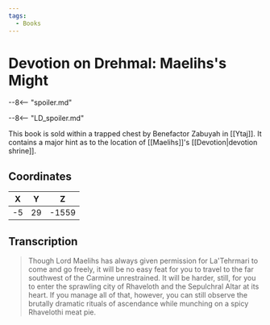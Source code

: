 ```yaml
---
tags:
  - Books
---
```

# Devotion on Drehmal: Maelihs's Might

--8<-- "spoiler.md"

--8<-- "LD_spoiler.md"

This book is sold within a trapped chest by Benefactor Zabuyah in [[Ytaj]]. It contains a major hint as to the location of [[Maelihs]]'s [[Devotion|devotion shrine]].

## Coordinates
| **X** | **Y** | **Z**  |
| :---: | :---: | :----: |
| -5  |  29  | -1559 |

## Transcription
> Though Lord Maelihs has always given permission for La'Tehrmari to come and go freely, it will be no easy feat for you to travel to the far southwest of the Carmine unrestrained. It will be harder, still, for you to enter the sprawling city of Rhaveloth and the Sepulchral Altar at its heart. If you manage all of that, however, you can still observe the brutally dramatic rituals of ascendance while munching on a spicy Rhavelothi meat pie. 
